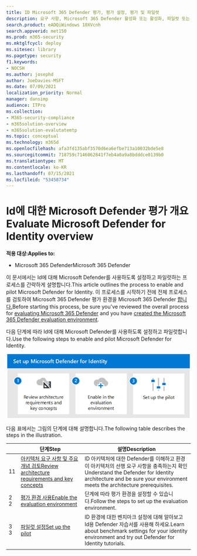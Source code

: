 ```yaml
---
title: ID Microsoft 365 Defender 평가, 평가 설정, 평가 및 파일럿
description: 요구 사항, Microsoft 365 Defender 활성화 또는 활성화, 파일럿 또는 테스트 설정 등 ID에 대한 보안 평가 단계
search.product: eADQiWindows 10XVcnh
search.appverid: met150
ms.prod: m365-security
ms.mktglfcycl: deploy
ms.sitesec: library
ms.pagetype: security
f1.keywords:
- NOCSH
ms.author: josephd
author: JoeDavies-MSFT
ms.date: 07/09/2021
localization_priority: Normal
manager: dansimp
audience: ITPro
ms.collection:
- M365-security-compliance
- m365solution-overview
- m365solution-evalutatemtp
ms.topic: conceptual
ms.technology: m365d
ms.openlocfilehash: afa3fd135abf3570d6ea6efbe713a10032bde5e8
ms.sourcegitcommit: 718759c7146062841f7eb4a0a9a8bdddce0139b0
ms.translationtype: MT
ms.contentlocale: ko-KR
ms.lasthandoff: 07/15/2021
ms.locfileid: "53458734"
---
```

# <a name="evaluate-microsoft-defender-for-identity-overview"></a><span data-ttu-id="6001d-103">Id에 대한 Microsoft Defender 평가 개요</span><span class="sxs-lookup"><span data-stu-id="6001d-103">Evaluate Microsoft Defender for Identity overview</span></span>


<span data-ttu-id="6001d-104">**적용 대상:**</span><span class="sxs-lookup"><span data-stu-id="6001d-104">**Applies to:**</span></span>
- <span data-ttu-id="6001d-105">Microsoft 365 Defender</span><span class="sxs-lookup"><span data-stu-id="6001d-105">Microsoft 365 Defender</span></span>

<span data-ttu-id="6001d-106">이 문서에서는 Id에 대해 Microsoft Defender를 사용하도록 설정하고 파일럿하는 프로세스를 간략하게 설명합니다.</span><span class="sxs-lookup"><span data-stu-id="6001d-106">This article outlines the process to enable and pilot Microsoft Defender for Identity.</span></span> <span data-ttu-id="6001d-107">이 프로세스를 시작하기 전에 전체 프로세스를 검토하여 Microsoft 365 Defender [](eval-overview.md) 평가 환경을 Microsoft 365 Defender [합니다.](eval-create-eval-environment.md)</span><span class="sxs-lookup"><span data-stu-id="6001d-107">Before starting this process, be sure you've reviewed the overall process for [evaluating Microsoft 365 Defender](eval-overview.md) and you have [created the Microsoft 365 Defender evaluation environment](eval-create-eval-environment.md).</span></span> 
<br>

<span data-ttu-id="6001d-108">다음 단계에 따라 Id에 대해 Microsoft Defender를 사용하도록 설정하고 파일럿합니다.</span><span class="sxs-lookup"><span data-stu-id="6001d-108">Use the following steps to enable and pilot Microsoft Defender for Identity.</span></span>

![Defender 평가 환경에 Id용 Microsoft Defender를 추가하는 단계](../../media/defender/m365-defender-identity-eval-steps.png)

<span data-ttu-id="6001d-110">다음 표에서는 그림의 단계에 대해 설명합니다.</span><span class="sxs-lookup"><span data-stu-id="6001d-110">The following table describes the steps in the illustration.</span></span>

| |<span data-ttu-id="6001d-111">단계</span><span class="sxs-lookup"><span data-stu-id="6001d-111">Step</span></span>  |<span data-ttu-id="6001d-112">설명</span><span class="sxs-lookup"><span data-stu-id="6001d-112">Description</span></span>  |
|---------|---------|---------|
|<span data-ttu-id="6001d-113">1</span><span class="sxs-lookup"><span data-stu-id="6001d-113">1</span></span>|[<span data-ttu-id="6001d-114">아키텍처 요구 사항 및 주요 개념 검토</span><span class="sxs-lookup"><span data-stu-id="6001d-114">Review architecture requirements and key concepts</span></span>](eval-defender-identity-architecture.md)    | <span data-ttu-id="6001d-115">ID 아키텍처에 대한 Defender를 이해하고 환경이 아키텍처의 선행 요구 사항을 충족하는지 확인</span><span class="sxs-lookup"><span data-stu-id="6001d-115">Understand the Defender for Identity architecture and be sure your environment meets the architecture prerequisites.</span></span>       |
|<span data-ttu-id="6001d-116">2 </span><span class="sxs-lookup"><span data-stu-id="6001d-116">2</span></span>|[<span data-ttu-id="6001d-117">평가 환경 사용</span><span class="sxs-lookup"><span data-stu-id="6001d-117">Enable the evaluation environment</span></span>](eval-defender-identity-enable-eval.md)     |   <span data-ttu-id="6001d-118">단계에 따라 평가 환경을 설정할 수 있습니다.</span><span class="sxs-lookup"><span data-stu-id="6001d-118">Follow the steps to set up the evaluation environment.</span></span>      |
|<span data-ttu-id="6001d-119">3 </span><span class="sxs-lookup"><span data-stu-id="6001d-119">3</span></span>|[<span data-ttu-id="6001d-120">파일럿 설정</span><span class="sxs-lookup"><span data-stu-id="6001d-120">Set up the pilot</span></span>](eval-defender-identity-pilot.md)     |   <span data-ttu-id="6001d-121">ID 환경에 대한 벤치마크 설정에 대해 알아보고 Id용 Defender 자습서를 사용해 하세요.</span><span class="sxs-lookup"><span data-stu-id="6001d-121">Learn about benchmark settings for your identity environment and try out Defender for Identity tutorials.</span></span>     |
||||


